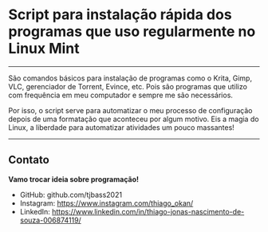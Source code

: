 # Script para instalação rápida dos programas que uso regularmente no  Linux Mint

---

São comandos básicos para instalação de programas como o Krita, Gimp, 
VLC, gerenciador de Torrent, Evince, etc. Pois são programas que utilizo 
com frequência em meu computador e sempre me são necessários.

Por isso, o script serve para automatizar o meu processo de configuração 
depois de uma formatação que aconteceu por algum motivo. Eis a magia 
do Linux, a liberdade para automatizar atividades um pouco massantes!

---

## Contato

**Vamo trocar ideia sobre programação!**

- GitHub: github.com/tjbass2021
- Instagram: https://www.instagram.com/thiago_okan/
- LinkedIn: https://www.linkedin.com/in/thiago-jonas-nascimento-de-souza-006874119/



